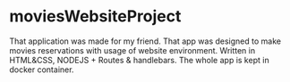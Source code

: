 # moviesWebsiteProject

That application was made for my friend. That app was designed to make movies reservations with usage of website environment. Written in HTML&CSS, NODEJS + Routes & handlebars.
The whole app is kept in docker container. 
